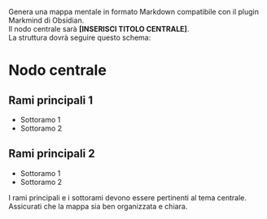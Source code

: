 Genera una mappa mentale in formato Markdown compatibile con il plugin Markmind di Obsidian.  
Il nodo centrale sarà **[INSERISCI TITOLO CENTRALE]**.  
La struttura dovrà seguire questo schema:

# Nodo centrale

## Rami principali 1

- Sottoramo 1
- Sottoramo 2

## Rami principali 2

- Sottoramo 1
- Sottoramo 2

I rami principali e i sottorami devono essere pertinenti al tema centrale. Assicurati che la mappa sia ben organizzata e chiara.
